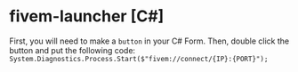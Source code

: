 # fivem-launcher [C#]

First, you will need to make a `button` in your C# Form. Then, double click the button and put the following code: `System.Diagnostics.Process.Start($"fivem://connect/{IP}:{PORT}");`


